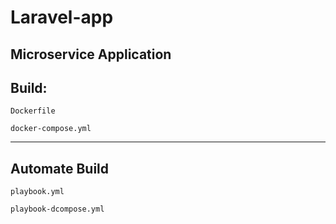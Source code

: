 # Laravel-app

## Microservice Application

## Build:

```
Dockerfile

docker-compose.yml
```

---

## Automate Build

```
playbook.yml

playbook-dcompose.yml
```
